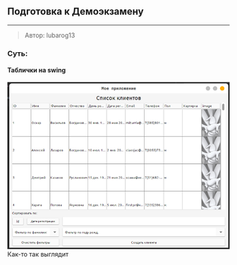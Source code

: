 ## Подготовка к Демоэкзамену
***
>Автор: lubarog13

### Суть:

#### Таблички на swing
![Тут картинка](https://github.com/lubarog13/Java_codes_2/blob/master/resources/table.png)
Как-то так выглядит